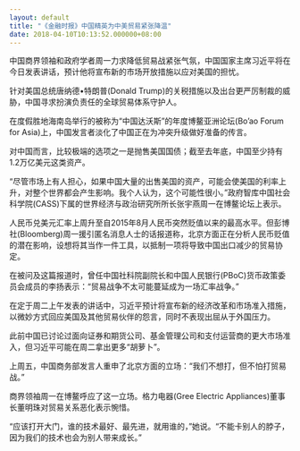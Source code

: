 ```yaml
---
layout: default
title: "《金融时报》中国精英为中美贸易紧张降温"
date: 2018-04-10T10:13:52.000000+08:00
---
```


中国商界领袖和政府学者周一力求降低贸易战紧张气氛，中国国家主席习近平将在今日发表讲话，预计他将宣布新的市场开放措施以应对美国的担忧。

针对美国总统唐纳德•特朗普(Donald Trump)的关税措施以及出台更严厉制裁的威胁，中国寻求扮演负责任的全球贸易体系守护人。

在度假胜地海南岛举行的被称为“中国达沃斯”的年度博鳌亚洲论坛(Bo’ao Forum for Asia)上，中国发言者淡化了中国正在为冲突升级做好准备的传言。

对中国而言，比较极端的选项之一是抛售美国国债；截至去年底，中国至少持有1.2万亿美元这类资产。

“尽管市场上有人担心，如果中国大量的出售美国的资产，可能会使美国的利率上升，对整个世界都会产生影响。我个人认为，这个可能性很小。”政府智库中国社会科学院(CASS)下属的世界经济与政治研究所所长张宇燕周一在博鳌论坛上表示。

人民币兑美元汇率上周升至自2015年8月人民币突然贬值以来的最高水平。但彭博社(Bloomberg)周一援引匿名消息人士的话报道称，北京方面正在分析人民币贬值的潜在影响，设想将其当作一件工具，以抵制一项将导致中国出口减少的贸易协定。

在被问及这篇报道时，曾任中国社科院副院长和中国人民银行(PBoC)货币政策委员会成员的李扬表示：“贸易战争不太可能蔓延成为一场汇率战争。”

在定于周二上午发表的讲话中，习近平预计将宣布新的经济改革和市场准入措施，以微妙方式回应美国及其他贸易伙伴的怨言，同时不表现出屈从于外国压力。

此前中国已讨论过面向证券和期货公司、基金管理公司和支付运营商的更大市场准入，但习近平可能在周二拿出更多“胡萝卜”。

上周五，中国商务部发言人重申了北京方面的立场：“我们不想打，但不怕打贸易战。”

商界领袖周一在博鳌呼应了这一立场。格力电器(Gree Electric Appliances)董事长董明珠对贸易关系恶化表示惋惜。

“应该打开大门，谁的技术最好、最先进，就用谁的，”她说。“不能卡别人的脖子，因为我们的技术也会为别人带来成长。”

